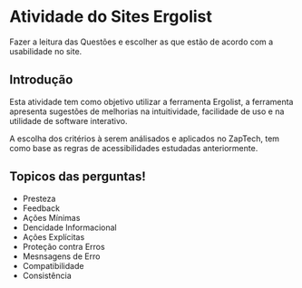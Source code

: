 # Atividade do Sites Ergolist

Fazer a leitura das Questões e escolher as que estão de acordo com a usabilidade no site.

## Introdução
  Esta atividade tem como objetivo utilizar a ferramenta Ergolist, a ferramenta apresenta sugestões de melhorias na intuitividade, facilidade de uso e na utilidade de software interativo.
  
  A escolha dos critérios à serem análisados e aplicados no ZapTech, tem como base as regras de acessibilidades estudadas anteriormente.

## Topicos das perguntas! 

* Presteza
* Feedback
* Ações Mínimas
* Dencidade Informacional
* Ações Explícitas
* Proteção contra Erros
* Mesnsagens de Erro
* Compatibilidade
* Consistência
